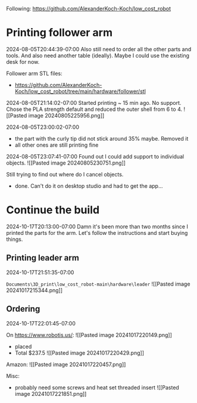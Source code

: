 Following: https://github.com/AlexanderKoch-Koch/low_cost_robot

# Printing follower arm

2024-08-05T20:44:39-07:00
Also still need to order all the other parts and tools.
And also need another table (ideally). Maybe I could use the existing desk for now.

Follower arm STL files:
- https://github.com/AlexanderKoch-Koch/low_cost_robot/tree/main/hardware/follower/stl

2024-08-05T21:14:02-07:00
Started printing ~ 15 min ago. No support. Chose the PLA strength default and reduced the outer shell from 6 to 4.
![[Pasted image 20240805225956.png]]

2024-08-05T23:00:02-07:00
- the part with the curly tip did not stick around 35% maybe. Removed it
- all other ones are still printing fine

2024-08-05T23:07:41-07:00
Found out I could add support to individual objects.
![[Pasted image 20240805230751.png]]

Still trying to find out where do I cancel objects.
- done. Can't do it on desktop studio and had to get the app...


# Continue the build
2024-10-17T20:13:00-07:00
Damn it's been more than two months since I printed the parts for the arm. Let's follow the instructions and start buying things.

## Printing leader arm
2024-10-17T21:51:35-07:00

`Documents\3D_print\low_cost_robot-main\hardware\leader`
![[Pasted image 20241017215344.png]]


## Ordering
2024-10-17T22:01:45-07:00

On https://www.robotis.us/:
![[Pasted image 20241017220149.png]]
- placed
- Total $237.5
![[Pasted image 20241017220429.png]]

Amazon:
![[Pasted image 20241017220457.png]]

Misc:
- probably need some screws and heat set threaded insert
![[Pasted image 20241017221851.png]]




